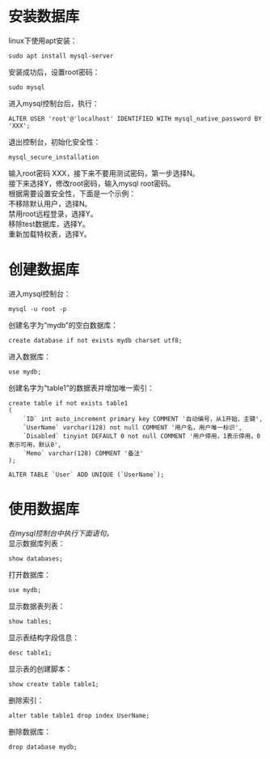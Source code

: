 # 安装数据库
linux下使用apt安装：
```
sudo apt install mysql-server
```
安装成功后，设置root密码：
```
sudo mysql
```
进入mysql控制台后，执行：
```
ALTER USER 'root'@'localhost' IDENTIFIED WITH mysql_native_password BY 'XXX';
```
退出控制台，初始化安全性：
```
mysql_secure_installation
```
输入root密码 XXX，接下来不要用测试密码，第一步选择N。  
接下来选择Y，修改root密码，输入mysql root密码。   
根据需要设置安全性，下面是一个示例：   
不移除默认用户，选择N。  
禁用root远程登录，选择Y。  
移除test数据库，选择Y。  
重新加载特权表，选择Y。  

# 创建数据库
进入mysql控制台：
```
mysql -u root -p
```
创建名字为“mydb”的空白数据库：
```
create database if not exists mydb charset utf8;
```
进入数据库：
```
use mydb;
```
创建名字为“table1”的数据表并增加唯一索引：
```
create table if not exists table1
(
	`ID` int auto_increment primary key COMMENT '自动编号，从1开始，主键',
	`UserName` varchar(128) not null COMMENT '用户名，用户唯一标识',
	`Disabled` tinyint DEFAULT 0 not null COMMENT '用户停用，1表示停用，0表示可用，默认0',
	`Memo` varchar(128) COMMENT '备注'
);

ALTER TABLE `User` ADD UNIQUE (`UserName`);
```
# 使用数据库
_在mysql控制台中执行下面语句。_   
显示数据库列表：
```
show databases;
```
打开数据库：
```
use mydb;
```
显示数据表列表：
```
show tables;
```
显示表结构字段信息：
```
desc table1;
```
显示表的创建脚本：
```
show create table table1;
```
删除索引：
```
alter table table1 drop index UserName;
```
删除数据库：
```
drop database mydb;
```

